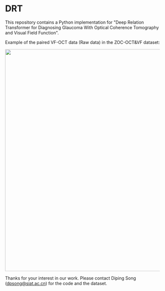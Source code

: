 # DRT

This repository contains a Python implementation for "Deep Relation Transformer for Diagnosing Glaucoma With Optical Coherence Tomography and Visual Field Function".

Example of the paired VF-OCT data (Raw data) in the ZOC-OCT&VF dataset:
<p align="center">
   <img src="https://user-images.githubusercontent.com/57675424/116193054-54204780-a761-11eb-86b6-01c7efc9c35a.png"  width="720"/>
</p>


Thanks for your interest in our work. Please contact Diping Song (dpsong@siat.ac.cn) for the code and the dataset.
